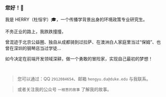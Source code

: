 ### 您好！👋

我是 HERRY（杜恒宇）:mortar_board:，一个传播学背景出身的环境政策专业研究生。

不务正业的路上，我跌跌撞撞，

曾混迹于北京公益圈、独自从成都骑到过拉萨、在澳洲白人家庭里当过“保姆”、也曾在深圳的钢琴店当过学徒...

如今决定在前端开发领域深耕，做一个勇敢的冒险家，实现自己最初的梦想！

</br>

> 您可以通过：QQ `2912084654`、邮箱 `hengyu.du@duke.edu` 与我联系。

> 或者关注我的公众号 `一根葱的故事` 了解我的故事。

